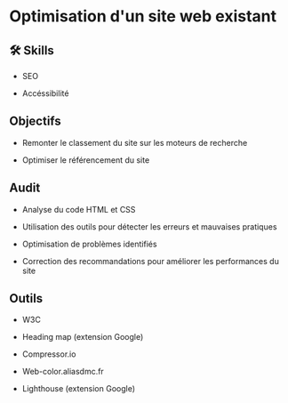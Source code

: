 
# Optimisation d'un site web existant




## 🛠 Skills
- SEO

- Accéssibilité


## Objectifs

- Remonter le classement du site sur les moteurs de recherche

- Optimiser le référencement du site
## Audit

- Analyse du code HTML et CSS

- Utilisation des outils pour détecter les erreurs et mauvaises pratiques

- Optimisation de problèmes identifiés

- Correction des recommandations pour améliorer les performances du site
## Outils

- W3C

- Heading map (extension Google)

- Compressor.io

- Web-color.aliasdmc.fr

- Lighthouse (extension Google)
